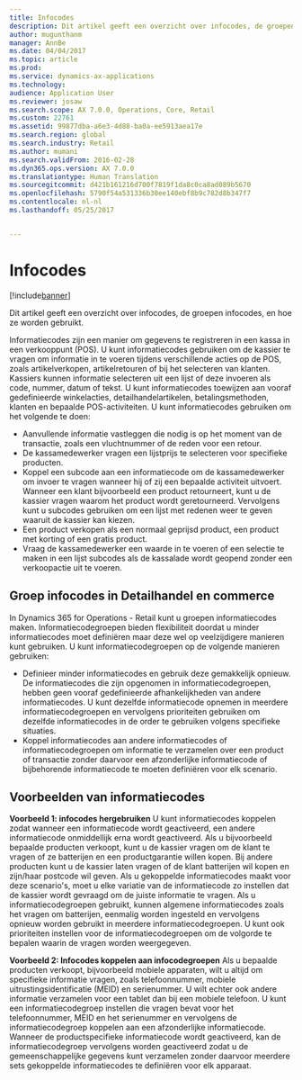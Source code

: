 ```yaml
---
title: Infocodes
description: Dit artikel geeft een overzicht over infocodes, de groepen infocodes, en hoe ze worden gebruikt.
author: mugunthanm
manager: AnnBe
ms.date: 04/04/2017
ms.topic: article
ms.prod: 
ms.service: dynamics-ax-applications
ms.technology: 
audience: Application User
ms.reviewer: josaw
ms.search.scope: AX 7.0.0, Operations, Core, Retail
ms.custom: 22761
ms.assetid: 99877dba-a6e3-4d88-ba0a-ee5913aea17e
ms.search.region: global
ms.search.industry: Retail
ms.author: mumani
ms.search.validFrom: 2016-02-28
ms.dyn365.ops.version: AX 7.0.0
ms.translationtype: Human Translation
ms.sourcegitcommit: d421b161216d700f7819f1da8c0ca8ad089b5670
ms.openlocfilehash: 5790f54a531336b30ee140ebf8b9c782d8b347f7
ms.contentlocale: nl-nl
ms.lasthandoff: 05/25/2017


---
```


# <a name="info-codes"></a>Infocodes

[!include[banner](includes/banner.md)]


Dit artikel geeft een overzicht over infocodes, de groepen infocodes, en hoe ze worden gebruikt.

Informatiecodes zijn een manier om gegevens te registreren in een kassa in een verkooppunt (POS). U kunt informatiecodes gebruiken om de kassier te vragen om informatie in te voeren tijdens verschillende acties op de POS, zoals artikelverkopen, artikelretouren of bij het selecteren van klanten. Kassiers kunnen informatie selecteren uit een lijst of deze invoeren als code, nummer, datum of tekst. U kunt informatiecodes toewijzen aan vooraf gedefinieerde winkelacties, detailhandelartikelen, betalingsmethoden, klanten en bepaalde POS-activiteiten. U kunt informatiecodes gebruiken om het volgende te doen:
-   Aanvullende informatie vastleggen die nodig is op het moment van de transactie, zoals een vluchtnummer of de reden voor een retour.
-   De kassamedewerker vragen een lijstprijs te selecteren voor specifieke producten.
-   Koppel een subcode aan een informatiecode om de kassamedewerker om invoer te vragen wanneer hij of zij een bepaalde activiteit uitvoert. Wanneer een klant bijvoorbeeld een product retourneert, kunt u de kassier vragen waarom het product wordt geretourneerd. Vervolgens kunt u subcodes gebruiken om een lijst met redenen weer te geven waaruit de kassier kan kiezen.
-   Een product verkopen als een normaal geprijsd product, een product met korting of een gratis product.
-   Vraag de kassamedewerker een waarde in te voeren of een selectie te maken in een lijst subcodes als de kassalade wordt geopend zonder een verkoopactie uit te voeren.

## <a name="info-codes-group-in-retail-and-commerce"></a>Groep infocodes in Detailhandel en commerce
In Dynamics 365 for Operations - Retail kunt u groepen informatiecodes maken. Informatiecodegroepen bieden flexibiliteit doordat u minder informatiecodes moet definiëren maar deze wel op veelzijdigere manieren kunt gebruiken. U kunt informatiecodegroepen op de volgende manieren gebruiken:
-   Definieer minder informatiecodes en gebruik deze gemakkelijk opnieuw. De informatiecodes die zijn opgenomen in informatiecodegroepen, hebben geen vooraf gedefinieerde afhankelijkheden van andere informatiecodes. U kunt dezelfde informatiecode opnemen in meerdere informatiecodegroepen en vervolgens prioriteiten gebruiken om dezelfde informatiecodes in de order te gebruiken volgens specifieke situaties.
-   Koppel informatiecodes aan andere informatiecodes of informatiecodegroepen om informatie te verzamelen over een product of transactie zonder daarvoor een afzonderlijke informatiecode of bijbehorende informatiecode te moeten definiëren voor elk scenario.

## <a name="info-code-examples"></a>Voorbeelden van informatiecodes
**Voorbeeld 1: infocodes hergebruiken** U kunt informatiecodes koppelen zodat wanneer een informatiecode wordt geactiveerd, een andere informatiecode onmiddellijk erna wordt geactiveerd. Als u bijvoorbeeld bepaalde producten verkoopt, kunt u de kassier vragen om de klant te vragen of ze batterijen en een productgarantie willen kopen. Bij andere producten kunt u de kassier laten vragen of de klant batterijen wil kopen en zijn/haar postcode wil geven. Als u gekoppelde informatiecodes maakt voor deze scenario's, moet u elke variatie van de informatiecode zo instellen dat de kassier wordt gevraagd om de juiste informatie te vragen. Als u informatiecodegroepen gebruikt, kunnen algemene informatiecodes zoals het vragen om batterijen, eenmalig worden ingesteld en vervolgens opnieuw worden gebruikt in meerdere informatiecodegroepen. U kunt ook prioriteiten instellen voor de informatiecodegroepen om de volgorde te bepalen waarin de vragen worden weergegeven.


**Voorbeeld 2: Infocodes koppelen aan infocodegroepen** Als u bepaalde producten verkoopt, bijvoorbeeld mobiele apparaten, wilt u altijd om specifieke informatie vragen, zoals telefoonnummer, mobiele uitrustingsidentificatie (MEID) en serienummer. U wilt echter ook andere informatie verzamelen voor een tablet dan bij een mobiele telefoon. U kunt een informatiecodegroep instellen die vragen bevat voor het telefoonnummer, MEID en het serienummer en vervolgens de informatiecodegroep koppelen aan een afzonderlijke informatiecode. Wanneer de productspecifieke informatiecode wordt geactiveerd, kan de informatiecodegroep vervolgens worden geactiveerd zodat u de gemeenschappelijke gegevens kunt verzamelen zonder daarvoor meerdere sets gekoppelde informatiecodes te definiëren voor elk apparaat.

 



